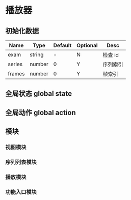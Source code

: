# 播放器

## 初始化数据

| Name   | Type   | Default | Optional | Desc     |
| ------ | ------ | ------- | -------- | -------- |
| exam   | string | -       | N        | 检查 id  |
| series | number | 0       | Y        | 序列索引 |
| frames | number | 0       | Y        | 帧索引   |

## 全局状态 global state

## 全局动作 global action

## 模块

### 视图模块

### 序列列表模块

### 播放模块

### 功能入口模块
